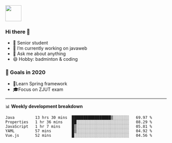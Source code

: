 <img src="https://github.com/egoist/egoist/raw/master/balloon.gif" width="50">

### Hi there 🐏

- 🌱 Senior student
- 🔭 I’m currently working on javaweb
- 💬 Ask me about anything
- 😄 Hobby: badminton & coding

### 🚀 Goals in 2020
+ 🍃Learn Spring framework
+ 🎓Focus on ZJUT exam
-------

📊 **Weekly development breakdown**
<!--START_SECTION:waka-->
```text
Java         13 hrs 30 mins  █████████████████▒░░░░░░░   69.97 % 
Properties   1 hr 36 mins    ██░░░░░░░░░░░░░░░░░░░░░░░   08.29 % 
JavaScript   1 hr 7 mins     █▒░░░░░░░░░░░░░░░░░░░░░░░   05.81 % 
YAML         57 mins         █▒░░░░░░░░░░░░░░░░░░░░░░░   04.92 % 
Vue.js       52 mins         █░░░░░░░░░░░░░░░░░░░░░░░░   04.56 % 
```
<!--END_SECTION:waka-->
